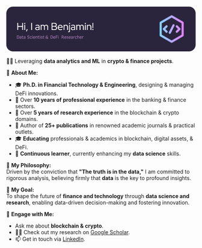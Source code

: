 ![Header](./github-header-image.png)

👨‍💻 Leveraging **data analytics and ML** in **crypto & finance projects**.

🚀 **About Me:**
- 🎓 **Ph.D. in Financial Technology & Engineering**, designing & managing DeFi innovations.
- 🏦 Over **10 years of professional experience** in the banking & finance sectors.
- 🔗 Over **5 years of research experience** in the blockchain & crypto domains.
- 📝 Author of **25+ publications** in renowned academic journals & practical outlets.
- 🎓 **Educating** professionals & academics in blockchain, digital assets, & DeFi.
- 🧠 **Continuous learner**, currently enhancing my **data science** skills.

🌟 **My Philosophy:** <br>
Driven by the conviction that **"The truth is in the data,"** I am committed to rigorous analysis, believing firmly that **data** is the key to profound insights.

🎯 **My Goal:** <br>
To shape the future of **finance and technology** through **data science and research**, enabling data-driven decision-making and fostering innovation.

💬 **Engage with Me:**
- Ask me about **blockchain & crypto**.
- 👨‍🔬 Check out my research on [Google Scholar](https://scholar.google.com).
- 📫 Get in touch via [LinkedIn](https://www.linkedin.com).

<!--
### Hi there 👋

**bennyocean/bennyocean** is a ✨ _special_ ✨ repository because its `README.md` (this file) appears on your GitHub profile.

Here are some ideas to get you started:

- 🔭 I’m currently working on ...
- 🌱 I’m currently learning ...
- 👯 I’m looking to collaborate on ...
- 🤔 I’m looking for help with ...
- 💬 Ask me about ...
- 📫 How to reach me: ...
- 😄 Pronouns: ...
- ⚡ Fun fact: ...
-->
